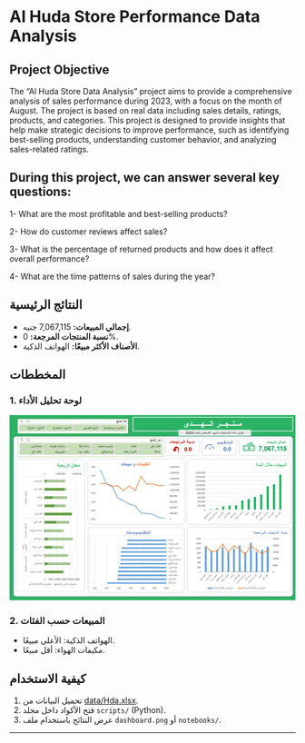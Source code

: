 # Al Huda Store Performance Data Analysis  

## Project Objective
The “Al Huda Store Data Analysis” project aims to provide a comprehensive analysis of sales performance during 2023, with a focus on the month of August. The project is based on real data including sales details, ratings, products, and categories. This project is designed to provide insights that help make strategic decisions to improve performance, such as identifying best-selling products, understanding customer behavior, and analyzing sales-related ratings.


## During this project, we can answer several key questions:
1- What are the most profitable and best-selling products?

2- How do customer reviews affect sales?

3- What is the percentage of returned products and how does it affect overall performance?

4- What are the time patterns of sales during the year?

## النتائج الرئيسية
- **إجمالي المبيعات:** 7,067,115 جنيه.
- **نسبة المنتجات المرجعة:** 0%.
- **الأصناف الأكثر مبيعًا:** الهواتف الذكية.

## المخططات
### 1. لوحة تحليل الأداء
![Dashboard](Dashboard.png)

### 2. المبيعات حسب الفئات
- الهواتف الذكية: الأعلى مبيعًا.
- مكيفات الهواء: أقل مبيعًا.

## كيفية الاستخدام
1. تحميل البيانات من [data/Hda.xlsx](data/Hda.xlsx).
2. فتح الأكواد داخل مجلد `scripts/` (Python).
3. عرض النتائج باستخدام ملف `dashboard.png` أو `notebooks/`.

---
